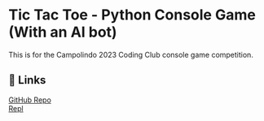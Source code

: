 # Tic Tac Toe - Python Console Game (With an AI bot)

This is for the Campolindo 2023 Coding Club console game competition.


## 🔗 Links
[GitHub Repo](https://github.com/EXOEON/console-game) <br />
[Repl](https://github.com/EXOEON/console-gam](https://replit.com/@campolindo-coding-club-23-24/Max-Liebermann-Tic-Tac-Toe)https://replit.com/@campolindo-coding-club-23-24/Max-Liebermann-Tic-Tac-Toee)


